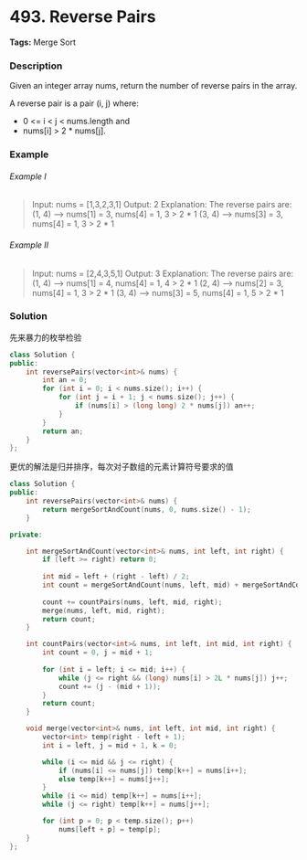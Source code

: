 # 493. Reverse Pairs

**Tags:** Merge Sort

### Description

Given an integer array nums, return the number of reverse pairs in the array.

A reverse pair is a pair (i, j) where:

- 0 <= i < j < nums.length and
- nums[i] > 2 * nums[j].

### Example

###### Example I

> Input: nums = [1,3,2,3,1]
> Output: 2
> Explanation: The reverse pairs are:
> (1, 4) --> nums[1] = 3, nums[4] = 1, 3 > 2 * 1
> (3, 4) --> nums[3] = 3, nums[4] = 1, 3 > 2 * 1

###### Example II

> Input: nums = [2,4,3,5,1]
> Output: 3
> Explanation: The reverse pairs are:
> (1, 4) --> nums[1] = 4, nums[4] = 1, 4 > 2 * 1
> (2, 4) --> nums[2] = 3, nums[4] = 1, 3 > 2 * 1
> (3, 4) --> nums[3] = 5, nums[4] = 1, 5 > 2 * 1

### Solution

先来暴力的枚举检验

```c++
class Solution {
public:
    int reversePairs(vector<int>& nums) {
        int an = 0;
        for (int i = 0; i < nums.size(); i++) {
            for (int j = i + 1; j < nums.size(); j++) {
                if (nums[i] > (long long) 2 * nums[j]) an++;
            }
        }
        return an;
    }
};
```

更优的解法是归并排序，每次对子数组的元素计算符号要求的值

```c++
class Solution {
public:
    int reversePairs(vector<int>& nums) {
        return mergeSortAndCount(nums, 0, nums.size() - 1);
    }

private:

    int mergeSortAndCount(vector<int>& nums, int left, int right) {
        if (left >= right) return 0;
        
        int mid = left + (right - left) / 2;
        int count = mergeSortAndCount(nums, left, mid) + mergeSortAndCount(nums, mid + 1, right);
        
        count += countPairs(nums, left, mid, right);
        merge(nums, left, mid, right);
        return count;
    }

    int countPairs(vector<int>& nums, int left, int mid, int right) {
        int count = 0, j = mid + 1;
        
        for (int i = left; i <= mid; i++) {
            while (j <= right && (long) nums[i] > 2L * nums[j]) j++;
            count += (j - (mid + 1));
        }
        return count;
    }

    void merge(vector<int>& nums, int left, int mid, int right) {
        vector<int> temp(right - left + 1);
        int i = left, j = mid + 1, k = 0;

        while (i <= mid && j <= right) {
            if (nums[i] <= nums[j]) temp[k++] = nums[i++];
            else temp[k++] = nums[j++];
        }
        while (i <= mid) temp[k++] = nums[i++];
        while (j <= right) temp[k++] = nums[j++];

        for (int p = 0; p < temp.size(); p++)
            nums[left + p] = temp[p];
    }
};
```
